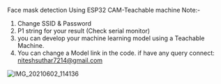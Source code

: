 
Face mask detection Using ESP32 CAM-Teachable machine
Note:-
1. Change SSID & Password
2. P1 string for your result (Check serial monitor)
3. you can develop your machine learning model using a Teachable Machine.
4. You can change a Model link in the code.
if have any query connect: niteshsuthar7214@gmail.com

![IMG_20210602_114136](https://user-images.githubusercontent.com/56003663/127900530-659aff96-29fc-4f1b-ba21-85210cb6ccf7.jpg)

